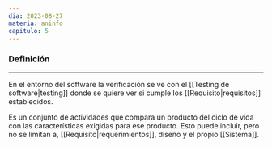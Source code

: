 ```yaml
---
dia: 2023-08-27
materia: aninfo
capitulo: 5
---
```

### Definición
---
En el entorno del software la verificación se ve con el [[Testing de software|testing]] donde se quiere ver si cumple los [[Requisito|requisitos]] establecidos.

Es un conjunto de actividades que compara un producto del ciclo de vida con las características exigidas para ese producto. Esto puede incluir, pero no se limitan a, [[Requisito|requerimientos]], diseño y el propio [[Sistema]]. 